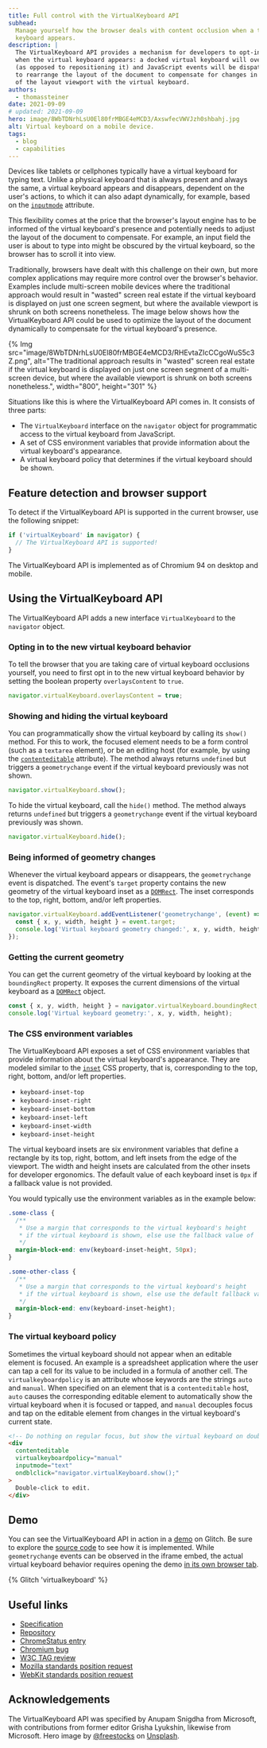 ```yaml
---
title: Full control with the VirtualKeyboard API
subhead:
  Manage yourself how the browser deals with content occlusion when a touch device's virtual
  keyboard appears.
description: |
  The VirtualKeyboard API provides a mechanism for developers to opt-in to a special behavior
  when the virtual keyboard appears: a docked virtual keyboard will overlay content
  (as opposed to repositioning it) and JavaScript events will be dispatched to allow the author
  to rearrange the layout of the document to compensate for changes in the intersection
  of the layout viewport with the virtual keyboard.
authors:
  - thomassteiner
date: 2021-09-09
# updated: 2021-09-09
hero: image/8WbTDNrhLsU0El80frMBGE4eMCD3/AxswfecVWVJzh0shbahj.jpg
alt: Virtual keyboard on a mobile device.
tags:
  - blog
  - capabilities
---
```


Devices like tablets or cellphones typically have a virtual keyboard for typing text.
Unlike a physical keyboard that is always present and always the same, a virtual keyboard appears
and disappears, dependent on the user's actions, to which it can also adapt dynamically, for
example, based on the
[`inputmode`](https://developer.mozilla.org/en-US/docs/Web/HTML/Global_attributes/inputmode)
attribute.

This flexibility comes at the price that the browser's layout engine has to be informed of the
virtual keyboard's presence and potentially needs to adjust the layout of the document to
compensate. For example, an input field the user is about to type into might be obscured by the
virtual keyboard, so the browser has to scroll it into view.

Traditionally, browsers have dealt with this challenge on their own, but more complex applications
may require more control over the browser's behavior. Examples include multi-screen mobile devices
where the traditional approach would result in "wasted" screen real estate if the virtual keyboard
is displayed on just one screen segment, but where the available viewport is shrunk on both screens
nonetheless. The image below shows how the VirtualKeyboard API could be used to optimize the layout
of the document dynamically to compensate for the virtual keyboard's presence.

{% Img src="image/8WbTDNrhLsU0El80frMBGE4eMCD3/RHEvtaZIcCCgoWuS5c3Z.png", alt="The traditional approach results in \"wasted\" screen real estate if the virtual keyboard is displayed on just one screen segment of a multi-screen device, but where the available viewport is shrunk on both screens nonetheless.", width="800", height="301" %}

Situations like this is where the VirtualKeyboard API comes in. It consists of three parts:

- The `VirtualKeyboard` interface on the `navigator` object for programmatic access to the virtual
  keyboard from JavaScript.
- A set of CSS environment variables that provide information about the virtual keyboard's
  appearance.
- A virtual keyboard policy that determines if the virtual keyboard should be shown.

## Feature detection and browser support

To detect if the VirtualKeyboard API is supported in the current browser, use the following snippet:

```js
if ('virtualKeyboard' in navigator) {
  // The VirtualKeyboard API is supported!
}
```

The VirtualKeyboard API is implemented as of Chromium&nbsp;94 on desktop and mobile.

## Using the VirtualKeyboard API

The VirtualKeyboard API adds a new interface `VirtualKeyboard` to the `navigator` object.

### Opting in to the new virtual keyboard behavior

To tell the browser that you are taking care of virtual keyboard occlusions yourself, you need to
first opt in to the new virtual keyboard behavior by setting the boolean property `overlaysContent`
to `true`.

```js
navigator.virtualKeyboard.overlaysContent = true;
```

### Showing and hiding the virtual keyboard

You can programmatically show the virtual keyboard by calling its `show()` method. For this to work,
the focused element needs to be a form control (such as a `textarea` element), or be an editing host
(for example, by using the
[`contenteditable`](https://developer.mozilla.org/en-US/docs/Web/API/HTMLElement/contentEditable)
attribute). The method always returns `undefined` but triggers a `geometrychange` event
if the virtual keyboard previously was not shown.

```js
navigator.virtualKeyboard.show();
```

To hide the virtual keyboard, call the `hide()` method. The method always returns `undefined` but triggers
a `geometrychange` event if the virtual keyboard previously was shown.

```js
navigator.virtualKeyboard.hide();
```

### Being informed of geometry changes

Whenever the virtual keyboard appears or disappears, the `geometrychange` event is dispatched. The
event's `target` property contains the new geometry of the virtual keyboard inset as a
[`DOMRect`](https://www.w3.org/TR/geometry-1/#domrect).
The inset corresponds to the top, right, bottom, and/or left properties.

```js
navigator.virtualKeyboard.addEventListener('geometrychange', (event) => {
  const { x, y, width, height } = event.target;
  console.log('Virtual keyboard geometry changed:', x, y, width, height);
});
```

### Getting the current geometry

You can get the current geometry of the virtual keyboard by looking at the `boundingRect` property.
It exposes the current dimensions of the virtual keyboard as a
[`DOMRect`](https://www.w3.org/TR/geometry-1/#domrect) object.

```js
const { x, y, width, height } = navigator.virtualKeyboard.boundingRect;
console.log('Virtual keyboard geometry:', x, y, width, height);
```

### The CSS environment variables

The VirtualKeyboard API exposes a set of CSS environment variables that provide information about
the virtual keyboard's appearance.
They are modeled similar to the [`inset`](https://developer.mozilla.org/en-US/docs/Web/CSS/inset) CSS property,
that is, corresponding to the top, right, bottom, and/or left properties.

- `keyboard-inset-top`
- `keyboard-inset-right`
- `keyboard-inset-bottom`
- `keyboard-inset-left`
- `keyboard-inset-width`
- `keyboard-inset-height`

The virtual keyboard insets are six environment variables that define a rectangle by its top, right,
bottom, and left insets from the edge of the viewport. The width and height insets are calculated
from the other insets for developer ergonomics. The default value of each keyboard inset is
`0px` if a fallback value is not provided.

You would typically use the environment variables as in the example below:

```css
.some-class {
  /**
   * Use a margin that corresponds to the virtual keyboard's height
   * if the virtual keyboard is shown, else use the fallback value of `50px`.
   */
  margin-block-end: env(keyboard-inset-height, 50px);
}

.some-other-class {
  /**
   * Use a margin that corresponds to the virtual keyboard's height
   * if the virtual keyboard is shown, else use the default fallback value of `0px`.
   */
  margin-block-end: env(keyboard-inset-height);
}
```

### The virtual keyboard policy

Sometimes the virtual keyboard should not appear when an editable element is focused. An example is a
spreadsheet application where the user can tap a cell for its value to be included in a formula of
another cell. The `virtualkeyboardpolicy` is an attribute whose keywords are the strings `auto` and
`manual`. When specified on an element that is a `contenteditable` host, `auto` causes the
corresponding editable element to automatically show the virtual keyboard when it is focused or
tapped, and `manual` decouples focus and tap on the editable element from changes in the virtual
keyboard's current state.

```html
<!-- Do nothing on regular focus, but show the virtual keyboard on double-click. -->
<div
  contenteditable
  virtualkeyboardpolicy="manual"
  inputmode="text"
  ondblclick="navigator.virtualKeyboard.show();"
>
  Double-click to edit.
</div>
```

## Demo

You can see the VirtualKeyboard API in action in a
[demo](https://virtualkeyboard.glitch.me/) on Glitch. Be sure to explore the
[source code](https://glitch.com/edit/#!/virtualkeyboard) to see how it is implemented.
While `geometrychange` events can be observed in the iframe embed, the actual virtual keyboard
behavior requires opening the demo [in its own browser tab](https://virtualkeyboard.glitch.me/).

{% Glitch 'virtualkeyboard' %}

## Useful links

- [Specification](https://w3c.github.io/virtual-keyboard/)
- [Repository](https://github.com/w3c/virtual-keyboard/)
- [ChromeStatus entry](https://chromestatus.com/features/5680057076940800)
- [Chromium bug](https://bugs.chromium.org/p/chromium/issues/detail?id=856269)
- [W3C TAG review](https://github.com/w3ctag/design-reviews/issues/507)
- [Mozilla standards position request](https://github.com/mozilla/standards-positions/issues/531)
- [WebKit standards position request](https://lists.webkit.org/pipermail/webkit-dev/2021-May/031862.html)

## Acknowledgements

The VirtualKeyboard API was specified by Anupam Snigdha from Microsoft, with contributions from
former editor Grisha Lyukshin, likewise from Microsoft. Hero image by
[@freestocks](https://unsplash.com/@freestocks) on
[Unsplash](https://unsplash.com/photos/mw6Onwg4frY).
